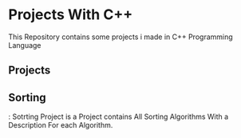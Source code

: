 <h1>Projects With C++</h1>
<p>
  This Repository contains some projects i made in C++ Programming Language
</p>
<h2>Projects</h2>
<p>
  <h2>Sorting</h2>: Sotrting Project is a Project contains All Sorting Algorithms With a Description For each Algorithm. 
</p>
